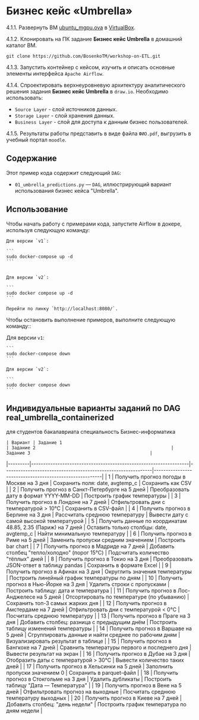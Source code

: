 # Бизнес кейс «Umbrella»

4.1.1. Развернуть ВМ [ubuntu_mgpu.ova](https://disk.yandex.ru/d/Psofa9xtbgUEOw) в [VirtualBox](https://disk.yandex.ru/d/3fD00plnL_a4Cw).

4.1.2. Клонировать на ПК задание **Бизнес кейс Umbrella** в домашний каталог ВМ. 

`git clone https://github.com/BosenkoTM/workshop-on-ETL.git`

4.1.3. Запустить контейнер с кейсом, изучить и описать основные элементы интерфейса `Apache Airflow`. 

4.1.4. Спроектировать верхнеуровневую архитектуру аналитического решения задания **Бизнес кейс Umbrella** в `draw.io`. Необходимо использовать:
   - `Source Layer` - слой источников данных.
   - `Storage Layer` - слой хранения данных.
   - `Business Layer` - слой для доступа к данным бизнес пользователей.

4.1.5. Результаты работы представить в виде файла `ФИО.pdf`, выгрузить в учебный портал `moodle`.
## Содержание

Этот пример кода содержит следующий `DAG`:

- `01_umbrella_predictions.py` — `DAG`, иллюстрирующий вариант использования бизнес кейса "Umbrella".

## Использование

Чтобы начать работу с примерами кода, запустите Airflow в докере, используя следующую команду:

    Для версии `v1`:

    ```
    sudo docker-compose up -d
    ```
     

    Для версии `v2`:

    ```
    sudo docker compose up -d
    ```

    Перейти по линку `http://localhost:8080/`.

Чтобы остановить выполнение примеров, выполните следующую команду::

 Для версии `v1`:

    ```
    sudo docker-compose down
    ```
     
    Для версии `v2`:

    ```
    sudo docker compose down
    ```

## Индивидуальные варианты заданий по DAG real_umbrella_containerized
 для студентов бакалавриата специальность Бизнес-информатика


    | Вариант | Задание 1                                                       | Задание 2                                                   | Задание 3                                             |
|---------|------------------------------------------------------------------|--------------------------------------------------------------|--------------------------------------------------------|
| 1       | Получить прогноз погоды в Москве на 3 дня                       | Сохранить поля: date, avgtemp_c                             | Сохранить как CSV                                      |
| 2       | Получить прогноз в Санкт-Петербурге на 5 дней                   | Преобразовать дату в формат YYYY-MM-DD                      | Построить график температуры                           |
| 3       | Получить прогноз в Лондоне на 7 дней                            | Отфильтровать дни с температурой > 10°C                     | Сохранить в CSV-файл                                   |
| 4       | Получить прогноз в Берлине на 3 дня                             | Рассчитать среднюю температуру                              | Вывести дату с самой высокой температурой              |
| 5       | Получить данные по координатам 48.85, 2.35 (Париж) на 7 дней    | Оставить только столбцы: date, avgtemp_c                    | Найти минимальную температуру                          |
| 6       | Получить прогноз в Риме на 5 дней                               | Заменить пропуски средним значением                         | Построить bar chart                                    |
| 7       | Получить прогноз в Мадриде на 7 дней                            | Добавить столбец "тепло/холодно" (порог 15°C)               | Подсчитать количество "тёплых" дней                    |
| 8       | Получить прогноз в Токио на 3 дня                               | Преобразовать JSON-ответ в таблицу pandas                   | Сохранить в формате Excel                              |
| 9       | Получить прогноз в Афинах на 3 дня                              | Округлить значения температуры                              | Построить линейный график температуры по дням         |
| 10      | Получить прогноз в Нью-Йорке на 3 дня                           | Удалить строки с пропусками                                 | Построить таблицу: дата и температура                  |
| 11      | Получить прогноз в Лос-Анджелесе на 5 дней                      | Отсортировать по температуре (по убыванию)                  | Сохранить топ-3 самых жарких дня                       |
| 12      | Получить прогноз в Амстердаме на 7 дней                         | Отфильтровать дни с температурой < 0°C                      | Посчитать среднюю температуру                          |
| 13      | Получить прогноз в Праге на 3 дня                               | Добавить столбец: разница с предыдущим днём                 | Построить таблицу изменений температуры                |
| 14      | Получить прогноз в Варшаве на 5 дней                            | Сгруппировать данные и найти среднее по рабочим дням        | Визуализировать результат в таблице                    |
| 15      | Получить прогноз в Бангкоке на 7 дней                           | Сравнить температуры первого и последнего дня               | Вывести результат на экран                             |
| 16      | Получить прогноз в Дубае на 3 дня                               | Отобразить даты с температурой > 30°C                       | Вывести количество таких дней                          |
| 17      | Получить прогноз в Хельсинки на 5 дней                          | Заполнить пропуски значением 0                              | Сохранить в parquet-файл                               |
| 18      | Получить прогноз в Стокгольме на 3 дня                          | Удалить дубликаты                                           | Построить таблицу "Дата — Температура"                |
| 19      | Получить прогноз в Вене на 5 дней                               | Отфильтровать прогноз на выходные                          | Посчитать среднюю температуру выходных                 |
| 20      | Получить прогноз в Киеве на 7 дней                              | Добавить столбец: "день недели"                            | Построить график температура по дням недели            |
